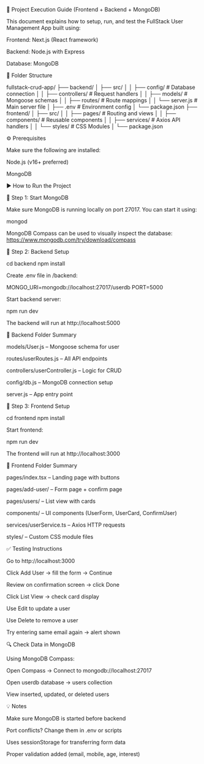 📘 Project Execution Guide (Frontend + Backend + MongoDB)

This document explains how to setup, run, and test the FullStack User Management App built using:

Frontend: Next.js (React framework)

Backend: Node.js with Express

Database: MongoDB

📁 Folder Structure

fullstack-crud-app/
├── backend/
│   ├── src/
│   │   ├── config/         # Database connection
│   │   ├── controllers/    # Request handlers
│   │   ├── models/         # Mongoose schemas
│   │   ├── routes/         # Route mappings
│   │   └── server.js       # Main server file
│   ├── .env                # Environment config
│   └── package.json
├── frontend/
│   ├── src/
│   │   ├── pages/          # Routing and views
│   │   ├── components/     # Reusable components
│   │   ├── services/       # Axios API handlers
│   │   └── styles/         # CSS Modules
│   └── package.json

⚙️ Prerequisites

Make sure the following are installed:

Node.js (v16+ preferred)

MongoDB

▶️ How to Run the Project

🔹 Step 1: Start MongoDB

Make sure MongoDB is running locally on port 27017. You can start it using:

mongod

MongoDB Compass can be used to visually inspect the database: https://www.mongodb.com/try/download/compass

🔹 Step 2: Backend Setup

cd backend
npm install

Create .env file in /backend:

MONGO_URI=mongodb://localhost:27017/userdb
PORT=5000

Start backend server:

npm run dev

The backend will run at http://localhost:5000

🔹 Backend Folder Summary

models/User.js – Mongoose schema for user

routes/userRoutes.js – All API endpoints

controllers/userController.js – Logic for CRUD

config/db.js – MongoDB connection setup

server.js – App entry point

🔹 Step 3: Frontend Setup

cd frontend
npm install

Start frontend:

npm run dev

The frontend will run at http://localhost:3000

🔹 Frontend Folder Summary

pages/index.tsx – Landing page with buttons

pages/add-user/ – Form page + confirm page

pages/users/ – List view with cards

components/ – UI components (UserForm, UserCard, ConfirmUser)

services/userService.ts – Axios HTTP requests

styles/ – Custom CSS module files

✅ Testing Instructions

Go to http://localhost:3000

Click Add User → fill the form → Continue

Review on confirmation screen → click Done

Click List View → check card display

Use Edit to update a user

Use Delete to remove a user

Try entering same email again → alert shown

🔍 Check Data in MongoDB

Using MongoDB Compass:

Open Compass → Connect to mongodb://localhost:27017

Open userdb database → users collection

View inserted, updated, or deleted users

💡 Notes

Make sure MongoDB is started before backend

Port conflicts? Change them in .env or scripts

Uses sessionStorage for transferring form data

Proper validation added (email, mobile, age, interest)
